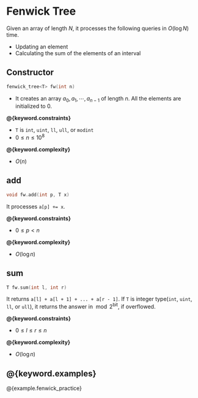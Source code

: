 # Fenwick Tree

Given an array of length $N$, it processes the following queries in $O(\log N)$ time.

- Updating an element
- Calculating the sum of the elements of an interval

## Constructor

```cpp
fenwick_tree<T> fw(int n)
```

- It creates an array $a_0, a_1, \cdots, a_{n-1}$ of length $n$. All the elements are initialized to $0$.

**@{keyword.constraints}**

- `T` is `int`, `uint`, `ll`, `ull`, or `modint`
- $0 \leq n \leq 10^8$

**@{keyword.complexity}**

- $O(n)$

## add

```cpp
void fw.add(int p, T x)
```

It processes `a[p] += x`.

**@{keyword.constraints}**

- $0 \leq p < n$

**@{keyword.complexity}**

- $O(\log n)$

## sum

```cpp
T fw.sum(int l, int r)
```

It returns `a[l] + a[l + 1] + ... + a[r - 1]`.
If `T` is integer type(`int`, `uint`, `ll`, or `ull`), it returns the answer in $\bmod 2^{\mathrm{bit}}$, if overflowed.

**@{keyword.constraints}**

- $0 \leq l \leq r \leq n$

**@{keyword.complexity}**

- $O(\log n)$

## @{keyword.examples}

@{example.fenwick_practice}
